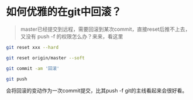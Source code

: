 # 如何优雅的在git中回滚？
> master已经提交到远程，需要回滚到某次commit，直接reset后推不上去，又没有 push -f 的权限怎么办？来来，看这里

```bash
git reset xxx --hard

git reset origin/master --soft

git commit -am '回滚'

git push
```
会将回滚的变动作为一次commit提交，比其push -f git的主线看起来会很好看。